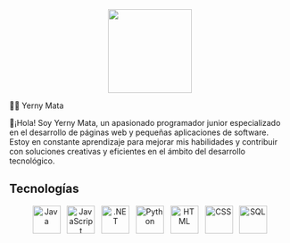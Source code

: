 <div align="center">
  <img height="150" src="https://media.giphy.com/media/M9gbBd9nbDrOTu1Mqx/giphy.gif"  />
</div>

👨‍💻 Yerny Mata

🚀¡Hola! Soy Yerny Mata, un apasionado programador junior especializado en el desarrollo de páginas web y pequeñas aplicaciones de software. Estoy en constante aprendizaje para mejorar mis habilidades y contribuir con soluciones creativas y eficientes en el ámbito del desarrollo tecnológico.


## Tecnologías

<p align="center">
  <img src="https://cdn.jsdelivr.net/gh/devicons/devicon/icons/java/java-original.svg" alt="Java" width="50" height="50" /> &nbsp;
  <img src="https://cdn.jsdelivr.net/gh/devicons/devicon/icons/javascript/javascript-original.svg" alt="JavaScript" width="50" height="50" /> &nbsp;
  <img src="https://cdn.jsdelivr.net/gh/devicons/devicon/icons/dotnetcore/dotnetcore-original.svg" alt=".NET" width="50" height="50" /> &nbsp;
  <img src="https://cdn.jsdelivr.net/gh/devicons/devicon/icons/python/python-original.svg" alt="Python" width="50" height="50" /> &nbsp;
  <img src="https://cdn.jsdelivr.net/gh/devicons/devicon/icons/html5/html5-original.svg" alt="HTML" width="50" height="50" /> &nbsp;
  <img src="https://cdn.jsdelivr.net/gh/devicons/devicon/icons/css3/css3-original.svg" alt="CSS" width="50" height="50" /> &nbsp;
  <img src="https://cdn.jsdelivr.net/gh/devicons/devicon/icons/mysql/mysql-original.svg" alt="SQL" width="50" height="50" />
</p>


